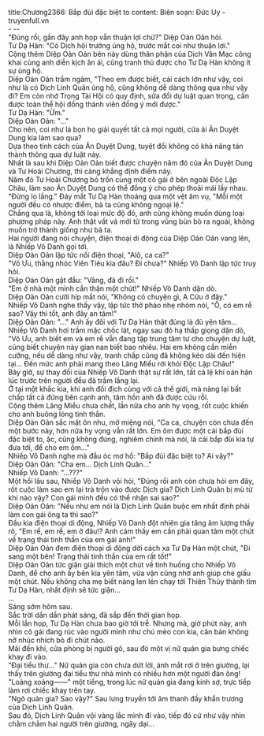 title:Chương2366: Bắp đùi đặc biệt to
content:
Biên soạn: Đức Uy - truyenfull.vn<br>- --<br>"Đúng rồi, gần đây anh họp vẫn thuận lợi chứ?" Diệp Oản Oản hỏi.<br>Tư Dạ Hàn: "Có Dịch hội trưởng ủng hộ, trước mắt coi như thuận lợi."<br>Cộng thêm Diệp Oản Oản bên này dùng thân phận của Dịch Vân Mạc công khai cùng anh diễn kịch ân ái, cũng tranh thủ được cho Tư Dạ Hàn không ít sự ủng hộ.<br>Diệp Oản Oản trầm ngâm, "Theo em được biết, cải cách lớn như vậy, coi như là có Dịch Linh Quân ủng hộ, cũng không dễ dàng thông qua như vậy đi? Em còn nhớ Trọng Tài Hội có quy định, sửa đổi dự luật quan trọng, cần được toàn thể hội đồng thành viên đồng ý mới được."<br>Tư Dạ Hàn: "Ừm."<br>Diệp Oản Oản: "..."<br>Cho nên, coi như là bọn họ giải quyết tất cả mọi người, cửa ải Ân Duyệt Dung kia làm sao qua?<br>Dựa theo tính cách của Ân Duyệt Dung, tuyệt đối không có khả năng tán thành thông qua dự luật này.<br>Nhất là sau khi Diệp Oản Oản biết được chuyện năm đó của Ân Duyệt Dung và Tư Hoài Chương, thì càng khẳng định điểm này.<br>Năm đó Tư Hoài Chương bỏ trốn cùng một cô gái ở bên ngoài Độc Lập Châu, làm sao Ân Duyệt Dung có thể đồng ý cho phép thoải mái lấy nhau.<br>"Đừng lo lắng." Đáy mắt Tư Dạ Hàn thoáng qua một vệt âm vụ, "Mỗi một người đều có nhược điểm, bà ta cũng không ngoại lệ."<br>Chẳng qua là, không tới loại mức độ đó, anh cũng không muốn dùng loại phương pháp này. Anh thật vất vả mới từ trong vũng bùn bò ra ngoài, không muốn trở thành giống như bà ta.<br>Hai người đang nói chuyện, điện thoại di động của Diệp Oản Oản vang lên, là Nhiếp Vô Danh gọi tới.<br>Diệp Oản Oản lập tức nối điện thoại, "Alô, ca ca?"<br>"Vô Ưu, thằng nhóc Viên Tiêu kia đâu? Đi chưa?" Nhiếp Vô Danh lập tức truy hỏi.<br>Diệp Oản Oản gật đầu: "Vâng, đã đi rồi."<br>"Em ở nhà một mình cẩn thận một chút!" Nhiếp Vô Danh dặn dò.<br>Diệp Oản Oản cười híp mắt nói, "Không có chuyện gì, A Cửu ở đây."<br>Nhiếp Vô Danh nghe thấy vậy, lập tức thở phào nhẹ nhỏm nói, "Ồ, có em rể sao? Vậy thì tốt, anh đây an tâm!"<br>Diệp Oản Oản: "..." Anh ấy đối với Tư Dạ Hàn thật đúng là đủ yên tâm...<br>Nhiếp Vô Danh hơi trầm mặc chốc lát, ngay sau đó hạ thấp giọng dặn dò, "Vô Ưu, anh biết em và em rể vẫn đang tập trung tâm tư cho chuyện dự luật, cũng biết chuyện này gian nan biết bao nhiêu. Hai em không cần miễn cưỡng, nếu dễ dàng như vậy, tranh chấp cũng đã không kéo dài đến hiện tại... Đến mức anh phải mang theo Lăng Miểu rời khỏi Độc Lập Châu!"<br>Bây giờ, sự thay đổi của Nhiếp Vô Danh thật sự rất lớn, tất cả lệ khí oán hận lúc trước trên người đều đã trầm lắng lại.<br>Ở tại một khắc kia, khi anh đối địch cùng với cả thế giới, mà nàng lại bất chấp tất cả đứng bên cạnh anh, tâm hồn anh đã được cứu rỗi.<br>Cộng thêm Lăng Miểu chưa chết, lần nữa cho anh hy vọng, rốt cuộc khiến cho anh buông lỏng tinh thần.<br>Diệp Oản Oản sắc mặt ôn nhu, mở miệng nói, "Ca ca, chuyện còn chưa đến một bước này, hơn nữa hy vọng vẫn rất lớn. Em ôm được một cái bắp đùi đặc biệt to, ặc, cũng không đúng, nghiêm chỉnh mà nói, là cái bắp đùi kia tự đưa tới, để cho em ôm..."<br>Nhiếp Vô Danh nghe mà đầu óc mơ hồ: "Bắp đùi đặc biệt to? Ai vậy?"<br>Diệp Oản Oản: "Cha em... Dịch Linh Quân..."<br>Nhiếp Vô Danh: "...???"<br>Một hồi lâu sau, Nhiếp Vô Danh vội hỏi, "Đúng rồi anh còn chưa hỏi em đây, rốt cuộc làm sao em lại trà trộn vào được Dịch gia? Dịch Linh Quân bị mù từ khi nào vậy? Con gái mình đều có thể nhận sai sao?"<br>Diệp Oản Oản: "Nếu như em nói là Dịch Linh Quân buộc em nhất định phải làm con gái ông ta thì sao?"<br>Đầu kia điện thoại di động, Nhiếp Vô Danh đột nhiên gia tăng âm lượng thấy rõ, "Em rể, em rể, em ở đâu!? Anh cảm thấy em cần phải quan tâm một chút về trạng thái tinh thần của em gái anh!"<br>Diệp Oản Oản đem điện thoại di động dời cách xa Tư Dạ Hàn một chút, "Đi sang một bên! Trạng thái tinh thần của em rất tốt!"<br>Diệp Oản Oản tức giận giải thích một chút về tình huống cho Nhiếp Vô Danh, để cho anh ấy bên kia yên tâm, vừa vặn cũng nhờ anh giúp che giấu một chút. Nếu không cha mẹ biết nàng len lén chạy tới Thiên Thủy thành tìm Tư Dạ Hàn, nhất định sẽ tức giận...<br>...<br>Sáng sớm hôm sau.<br>Sắc trời dần dần phát sáng, đã sắp đến thời gian họp.<br>Mỗi lần họp, Tư Dạ Hàn chưa bao giờ tới trễ. Nhưng mà, giờ phút này, anh nhìn cô gái đang rúc vào người mình như chú mèo con kia, căn bản không nỡ nhúc nhích bỏ đi chút nào.<br>Mãi đến khi, cửa phòng bị người gõ, sau đó một vị nữ quản gia bưng chiếc khay đi vào.<br>"Đại tiểu thư..." Nữ quản gia còn chưa dứt lời, ánh mắt rơi ở trên giường, lại thấy trên giường đại tiểu thư nhà mình có nhiều hơn một người đàn ông!<br>"Loảng xoảng——" một tiếng, trong lúc nữ quản gia đang kinh sợ, trực tiếp làm rơi chiếc khay trên tay.<br>"Ngô quản gia? Sao vậy?" Sau lưng truyền tới âm thanh đầy khẩn trương của Dịch Linh Quân.<br>Sau đó, Dịch Linh Quân vội vàng lắc mình đi vào, tiếp đó cứ như vậy nhìn chằm chằm hai người trên giường, ngây dại...
